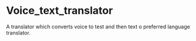 # Voice_text_translator
A translator which converts voice to test and then text o preferred language translator.

